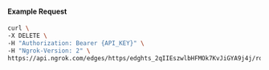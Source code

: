 <!-- Code generated for API Clients. DO NOT EDIT. -->

#### Example Request

```bash
curl \
-X DELETE \
-H "Authorization: Bearer {API_KEY}" \
-H "Ngrok-Version: 2" \
https://api.ngrok.com/edges/https/edghts_2qIIEszwlbHFMOk7KvJiGYA9j4j/routes/edghtsrt_2qIIEqx1tU7qnUKwnr5h6zFt67t/webhook_verification
```
